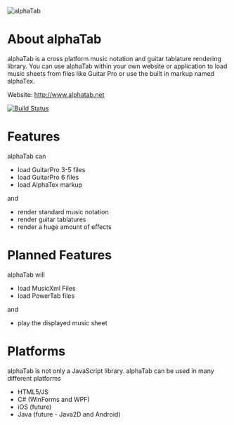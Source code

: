![alphaTab](https://raw.github.com/CoderLine/alphaTab/master/logo.png "alphaTab")

# About alphaTab
alphaTab is a cross platform music notation and guitar tablature rendering library. 
You can use alphaTab within your own website or application to load music sheets from files like Guitar Pro or use the built in markup named alphaTex.

Website: http://www.alphatab.net

[![Build Status](https://travis-ci.org/CoderLine/alphaTab.png?branch=master)](https://travis-ci.org/CoderLine/alphaTab)


# Features
alphaTab can

* load GuitarPro 3-5 files 
* load GuitarPro 6 files
* load AlphaTex markup

and 

* render standard music notation 
* render guitar tablatures
* render a huge amount of effects 

# Planned Features
alphaTab will 

* load MusicXml Files
* load PowerTab files

and

* play the displayed music sheet 

# Platforms
alphaTab is not only a JavaScript library. alphaTab can be used in many different platforms 

* HTML5/JS
* C# (WinForms and WPF)
* iOS (future)
* Java (future - Java2D and Android) 
